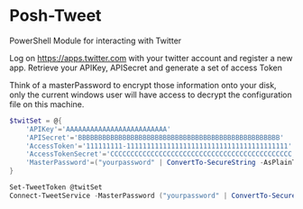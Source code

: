 Posh-Tweet
==========

PowerShell Module for interacting with Twitter


Log on https://apps.twitter.com with your twitter account and register a new app.
Retrieve your APIKey, APISecret and generate a set of access Token

Think of a masterPassword to encrypt those information onto your disk, only the current windows user will have access to decrypt the configuration file on this machine.

```powershell
$twitSet = @{
    'APIKey'='AAAAAAAAAAAAAAAAAAAAAAAAA'
    'APISecret'='BBBBBBBBBBBBBBBBBBBBBBBBBBBBBBBBBBBBBBBBBBBBBBBBBB'
    'AccessToken'='111111111-1111111111111111111111111111111111111111'
    'AccessTokenSecret'='CCCCCCCCCCCCCCCCCCCCCCCCCCCCCCCCCCCCCCCCCCCCC'
    'MasterPassword'=("yourpassword" | ConvertTo-SecureString -AsPlainText -Force)
}

Set-TweetToken @twitSet
Connect-TweetService -MasterPassword ("yourpassword" | ConvertTo-SecureString -AsPlainText -Force)

```
